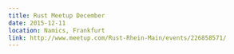 ```yaml
---
title: Rust Meetup December
date: 2015-12-11
location: Namics, Frankfurt
link: http://www.meetup.com/Rust-Rhein-Main/events/226858571/
---
```

